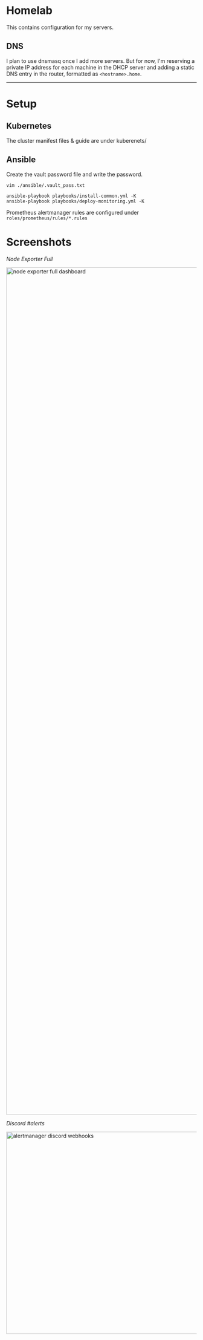 # Homelab
This contains configuration for my servers.

## DNS
I plan to use dnsmasq once I add more servers.
But for now, I'm reserving a private IP address for each machine in the DHCP server and adding a static DNS entry in the router, formatted as `<hostname>.home`.

---

# Setup

## Kubernetes
The cluster manifest files & guide are under kuberenets/

## Ansible
Create the vault password file and write the password.

```
vim ./ansible/.vault_pass.txt
```

```
ansible-playbook playbooks/install-common.yml -K
ansible-playbook playbooks/deploy-monitoring.yml -K
```
Prometheus alertmanager rules are configured under `roles/prometheus/rules/*.rules`

# Screenshots
_Node Exporter Full_

<img width="2242" alt="node exporter full dashboard" src="https://github.com/mohammedgqudah/homelab/assets/26502088/7bb0784b-2c8a-454b-aab8-580d0daef6e4">

_Discord #alerts_

<img width="535" alt="alertmanager discord webhooks" src="https://github.com/mohammedgqudah/homelab/assets/26502088/bebca6d2-cb39-400b-a02f-233ba9cd56f2">

